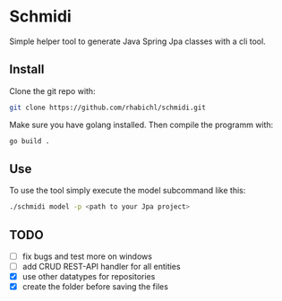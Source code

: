 # Schmidi
Simple helper tool to generate Java Spring Jpa classes with a cli tool.

## Install
Clone the git repo with:
```bash
git clone https://github.com/rhabichl/schmidi.git
```
Make sure you have golang installed. Then compile the programm with:
```bash 
go build .
```
## Use
To use the tool simply execute the model subcommand like this:
```bash
./schmidi model -p <path to your Jpa project>
```

## TODO
- [ ] fix bugs and test more on windows 
- [ ] add CRUD REST-API handler for all entities
- [X] use other datatypes for repositories
- [X] create the folder before saving the files